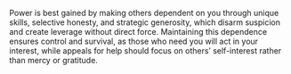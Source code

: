 Power is best gained by making others dependent on you through unique skills, selective honesty, and strategic generosity, which disarm suspicion and create leverage without direct force. Maintaining this dependence ensures control and survival, as those who need you will act in your interest, while appeals for help should focus on others’ self-interest rather than mercy or gratitude.
